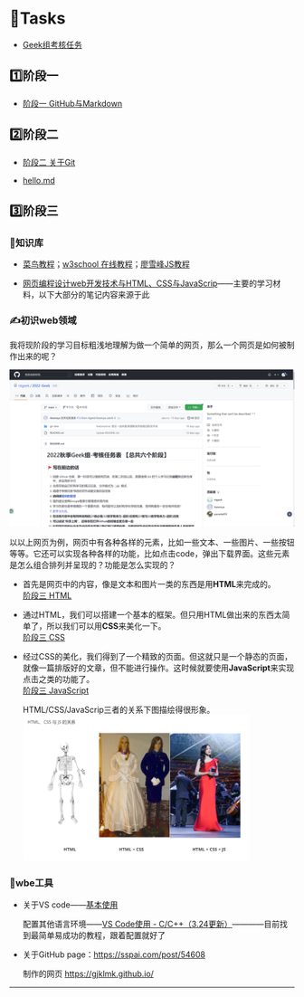 # 🚩Tasks
- [Geek组考核任务](https://github.com/ntgeek/2022-Geek)

## 1️⃣阶段一
- [阶段一 GitHub与Markdown](https://github.com/Gjklmk/Tasks/blob/main/%E9%98%B6%E6%AE%B5%E4%B8%80%20GitHub%E4%B8%8EMarkdown.md)
## 2️⃣阶段二
- [阶段二 关于Git](https://github.com/Gjklmk/Tasks/blob/main/%E9%98%B6%E6%AE%B5%E4%BA%8C%20%E5%85%B3%E4%BA%8EGit.md)


- [hello.md](https://github.com/Gjklmk/Tasks/blob/main/hello.md)

## 3️⃣阶段三
### 📖知识库

- [菜鸟教程](https://www.runoob.com/)；[w3school 在线教程](https://www.w3school.com.cn/)；[廖雪峰JS教程](https://www.liaoxuefeng.com/wiki/1022910821149312/1023442583285984)

- [网页编程设计web开发技术与HTML、CSS与JavaScrip](https://www.bilibili.com/video/BV1X54y137iB?p=21&vd_source=89a17076aba9767938ed80fb80f82e45)——主要的学习材料，以下大部分的笔记内容来源于此

### ✍️初识web领域
	
我将现阶段的学习目标粗浅地理解为做一个简单的网页，那么一个网页是如何被制作出来的呢？

<img src="https://raw.githubusercontent.com/Gjklmk/Tasks/main/%E5%B1%8F%E5%B9%95%E6%88%AA%E5%9B%BE%202022-11-12%20121405.png" width="600px">

以以上网页为例，网页中有各种各样的元素，比如一些文本、一些图片、一些按钮等等。它还可以实现各种各样的功能，比如点击code，弹出下载界面。这些元素是怎么组合排列并呈现的？功能是怎么实现的？

- 首先是网页中的内容，像是文本和图片一类的东西是用**HTML**来完成的。<br>
	[阶段三 HTML](https://github.com/Gjklmk/Tasks/blob/main/%E9%98%B6%E6%AE%B5%E4%B8%89%20%20HTML.md)

- 通过HTML，我们可以搭建一个基本的框架。但只用HTML做出来的东西太简单了，所以我们可以用**CSS**来美化一下。<br>
	[阶段三 CSS](https://github.com/Gjklmk/Tasks/blob/main/%E9%98%B6%E6%AE%B5%E4%B8%89%20CSS.md)	

- 经过CSS的美化，我们得到了一个精致的页面。但这就只是一个静态的页面，就像一篇排版好的文章，但不能进行操作。这时候就要使用**JavaScript**来实现点击之类的功能了。<br>
	[阶段三 JavaScript](https://github.com/Gjklmk/Tasks/blob/main/%E9%98%B6%E6%AE%B5%E4%B8%89%20JavaScript.md)

	<div>HTML/CSS/JavaScrip三者的关系下图描绘得很形象。</div>
	<img src="https://raw.githubusercontent.com/Gjklmk/Tasks/main/image.png" width="400px">
	
### 🧷wbe工具
- 关于VS code——[基本使用](https://guohaomeng.github.io/post/yong-vscode-xie-wang-ye-ji-chu-an-zhuang-pian/)	

	配置其他语言环境——[VS Code使用 - C/C++（3.24更新）](https://zhuanlan.zhihu.com/p/442865609)————目前找到最简单易成功的教程，跟着配置就好了

- 关于GitHub page：https://sspai.com/post/54608

	制作的网页
		https://gjklmk.github.io/
---
